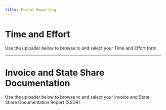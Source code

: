 ```yaml
---
title: Fiscal Reporting
---
```


# Time and Effort

Use the uploader below to browse to and select your Time and Effort form. 

<script src="https://csuchico.app.box.com/upload-widget/embed.js?folderID=62701040698&height=420&isDescriptionFieldShown=0&isEmailRequired=0&title=Submit%20File(s)%20to%20Time_Effort&token=t30qvgi9rli8ima0uvnycihn9owpipj7&width=385" type="text/javascript"></script>

----

# Invoice and State Share Documentation

Use the uploader below to browse to and select your Invoice and State Share Documentation Report (SSDR)

<script src="https://csuchico.app.box.com/upload-widget/embed.js?folderID=62701034698&height=420&isDescriptionFieldShown=0&isEmailRequired=0&title=Submit%20File(s)%20to%20Invoice_SSDR&token=882ioia6vxmvaj2nmpt3p51d3c6qaht3&width=385" type="text/javascript"></script>
